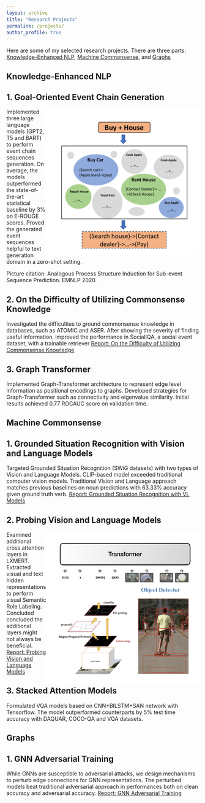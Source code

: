 ```yaml
---
layout: archive
title: "Research Projects"
permalink: /projects/
author_profile: true
---
```


Here are some of my selected research projects. There are three parts: [Knowledge-Enhanced NLP](#knowledge-enhanced-nlp), 
[Machine Commonsense](#machine-commonsense), and [Graphs](#graphs)

## Knowledge-Enhanced NLP

## 1. Goal-Oriented Event Chain Generation
 
<img style="float: right;" src="/images/ASPI.png" width="400">

Implemented three large language models (GPT2, T5 and BART) to perform event chain sequences generation. 
On average, the models outperformed the state-of-the-art statistical baseline by 3\% on E-ROUGE scores. 
Proved the generated event sequences helpful to text generation domain in a zero-shot setting.

Picture citation: Analogous Process Structure Induction for Sub-event Sequence Prediction. EMNLP 2020.


## 2. On the Difficulty of Utilizing Commonsense Knowledge

Investigated the difficulties to ground commonsense knowledge in databases, such as ATOMIC and ASER. 
After showing the severity of finding useful information, improved the performance in SocialIQA, 
a social event dataset, with a trainable retriever
[Report: On the Difficulty of Utilizing Commonsense Knowledge](/files/Trainable_Retriever.pdf)

## 3. Graph Transformer

Implemented Graph-Transformer architecture to represent edge level information as positional encodings to graphs. 
Developed strategies for Graph-Transformer such as connectivity and eigenvalue similarity. 
Initial results achieved 0.77 ROCAUC score on validation time.

## Machine Commonsense


## 1. Grounded Situation Recognition with Vision and Language Models

Targeted Grounded Situation Recognition (SWiG datasets) with two types of Vision and Language Models. 
CLIP-based model exceeded traditional computer vision models. Traditional Vision and Language approach matches previous 
baselines on noun predictions with 63.33\% accuracy given ground truth verb.
[Report: Grounded Situation Recognition with VL Models](/files/Grounded%20Situation%20Recognition.pdf)

## 2. Probing Vision and Language Models 

<img style="float: right;" src="/images/probing_vl_models.png" width="400">

Examined additional cross attention layers in LXMERT. Extracted visual and text hidden representations to
 perform visual Semantic Role Labeling. Concluded concluded the additional layers might not always be beneficial. 
[Report: Probing Vision and Language Models ](/files/Trainable_Retriever.pdf)

## 3. Stacked Attention Models
 
Formulated VQA models based on CNN+BILSTM+SAN network with Tensorflow. 
The model outperformed counterparts by 5\% test time accuracy with DAQUAR, 
COCO-QA and VQA datasets.
 
 
## Graphs
 
## 1. GNN Adversarial Training
 
While GNNs are susceptible to adversarial attacks, we design mechanisms to perturb edge connections for GNN representations.
  The perturbed models beat traditional adversarial approach in performances both on clean accuracy and adversarial accuracy.
[Report: GNN Adversarial Training](/files/GNN_ADV_Train.pdf)